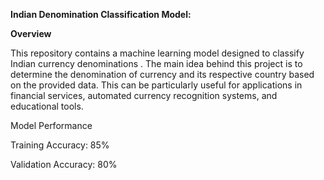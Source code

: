 **Indian Denomination Classification Model:**

**Overview**

This repository contains a machine learning model designed to classify Indian currency denominations . The main idea behind this project is to determine the denomination of currency and its respective country based on the provided data. This can be particularly useful for applications in financial services, automated currency recognition systems, and educational tools.

Model Performance

Training Accuracy: 85%

Validation Accuracy: 80%
